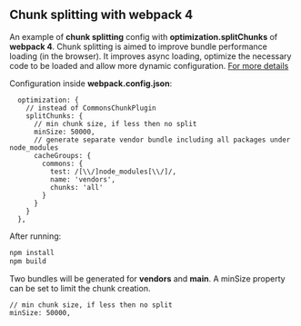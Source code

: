 ## Chunk splitting with webpack 4

An example of **chunk splitting** config with **optimization.splitChunks** of **webpack 4**.
Chunk splitting is aimed to improve bundle performance loading (in the browser). It improves async loading, optimize the necessary code to be loaded and allow more dynamic configuration.
[For more details](https://webpack.js.org/configuration/optimization/#optimization-splitchunks)

Configuration inside **webpack.config.json**:

```
  optimization: {
    // instead of CommonsChunkPlugin
    splitChunks: {
      // min chunk size, if less then no split
      minSize: 50000,
      // generate separate vendor bundle including all packages under node_modules
      cacheGroups: {
        commons: {
          test: /[\\/]node_modules[\\/]/,
          name: 'vendors',
          chunks: 'all'
        }
      }
    }
  },
```

After running:

```sh
npm install
npm build
```

Two bundles will be generated for **vendors** and **main**.
A minSize property can be set to
limit the chunk creation.

```
// min chunk size, if less then no split
minSize: 50000,
```
